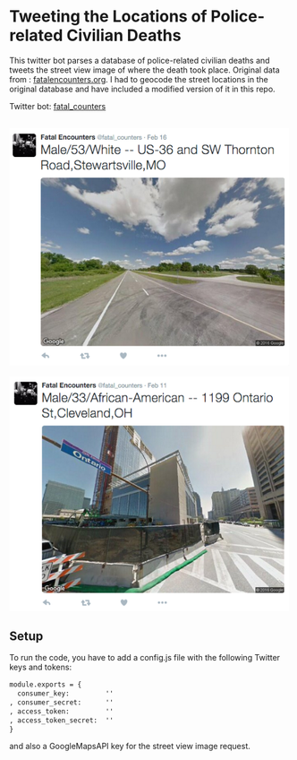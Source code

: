 Tweeting the Locations of Police-related Civilian Deaths
====

This twitter bot parses a database of police-related civilian deaths and tweets the street view image of where the death took place. Original data from : [fatalencounters.org](http://www.fatalencounters.org/). I had to geocode the street locations in the original database and have included a modified version of it in this repo. 

Twitter bot: [fatal_counters](https://twitter.com/fatal_counters)

<br> 

<img src="images/bot1.png" width="500px">
<br> 
<br>  


<img src="images/bot2.png" width="500px">


Setup
---
To run the code, you have to add a config.js file with the following Twitter keys and tokens:

```
module.exports = {
  consumer_key:         ''
, consumer_secret:      ''
, access_token:         ''
, access_token_secret:  ''
}
```

and also a GoogleMapsAPI key for the street view image request.

